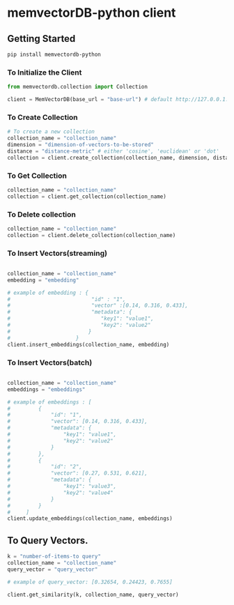 # memvectorDB-python client

## Getting Started

```bash
pip install memvectordb-python
```

### To Initialize the Client

```python
from memvectordb.collection import Collection

client = MemVectorDB(base_url = "base-url") # default http://127.0.0.1:8000
```

### To Create Collection

```python
# To create a new collection
collection_name = "collection_name"
dimension = "dimension-of-vectors-to-be-stored"
distance = "distance-metric" # either 'cosine', 'euclidean' or 'dot'
collection = client.create_collection(collection_name, dimension, distance)

```

### To Get Collection

```python
collection_name = "collection_name"
collection = client.get_collection(collection_name)
```

### To Delete collection

```python
collection_name = "collection_name"
collection = client.delete_collection(collection_name)
```
### To Insert Vectors(streaming)
```python

collection_name = "collection_name"
embedding = "embedding"

# example of embedding : {
#                          "id" : "1",
#                          "vector" :[0.14, 0.316, 0.433], 
#                          "metadata": {
#                             "key1": "value1",
#                             "key2": "value2"
#                         }
#                     }
client.insert_embeddings(collection_name, embedding)
```

### To Insert Vectors(batch)

```python

collection_name = "collection_name"
embeddings = "embeddings"

# example of embeddings : [
#         {
#             "id": "1",
#             "vector": [0.14, 0.316, 0.433],
#             "metadata": {
#                 "key1": "value1",
#                 "key2": "value2"
#             }
#         },
#         {
#             "id": "2",
#             "vector": [0.27, 0.531, 0.621],
#             "metadata": {
#                 "key1": "value3",
#                 "key2": "value4"
#             }
#         }
#     ]
client.update_embeddings(collection_name, embeddings)
```
## To Query Vectors.

```python
k = "number-of-items-to query"
collection_name = "collection_name"
query_vector = "query_vector"

# example of query_vector: [0.32654, 0.24423, 0.7655] 

client.get_similarity(k, collection_name, query_vector)
```
